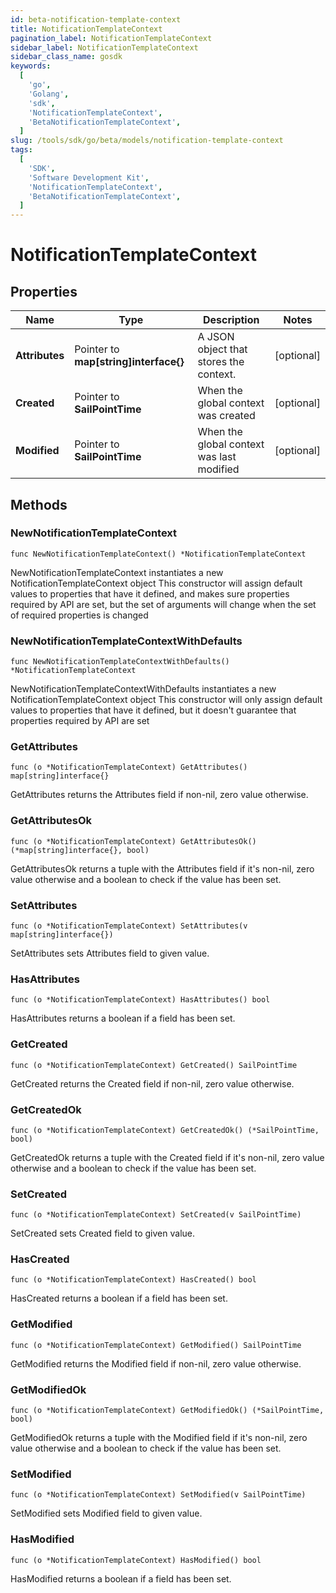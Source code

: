 ```yaml
---
id: beta-notification-template-context
title: NotificationTemplateContext
pagination_label: NotificationTemplateContext
sidebar_label: NotificationTemplateContext
sidebar_class_name: gosdk
keywords:
  [
    'go',
    'Golang',
    'sdk',
    'NotificationTemplateContext',
    'BetaNotificationTemplateContext',
  ]
slug: /tools/sdk/go/beta/models/notification-template-context
tags:
  [
    'SDK',
    'Software Development Kit',
    'NotificationTemplateContext',
    'BetaNotificationTemplateContext',
  ]
---
```


# NotificationTemplateContext

## Properties

| Name | Type | Description | Notes |
| --- | --- | --- | --- |
| **Attributes** | Pointer to **map[string]interface{}** | A JSON object that stores the context. | [optional] |
| **Created** | Pointer to **SailPointTime** | When the global context was created | [optional] |
| **Modified** | Pointer to **SailPointTime** | When the global context was last modified | [optional] |

## Methods

### NewNotificationTemplateContext

`func NewNotificationTemplateContext() *NotificationTemplateContext`

NewNotificationTemplateContext instantiates a new NotificationTemplateContext object This constructor will assign default values to properties that have it defined, and makes sure properties required by API are set, but the set of arguments will change when the set of required properties is changed

### NewNotificationTemplateContextWithDefaults

`func NewNotificationTemplateContextWithDefaults() *NotificationTemplateContext`

NewNotificationTemplateContextWithDefaults instantiates a new NotificationTemplateContext object This constructor will only assign default values to properties that have it defined, but it doesn't guarantee that properties required by API are set

### GetAttributes

`func (o *NotificationTemplateContext) GetAttributes() map[string]interface{}`

GetAttributes returns the Attributes field if non-nil, zero value otherwise.

### GetAttributesOk

`func (o *NotificationTemplateContext) GetAttributesOk() (*map[string]interface{}, bool)`

GetAttributesOk returns a tuple with the Attributes field if it's non-nil, zero value otherwise and a boolean to check if the value has been set.

### SetAttributes

`func (o *NotificationTemplateContext) SetAttributes(v map[string]interface{})`

SetAttributes sets Attributes field to given value.

### HasAttributes

`func (o *NotificationTemplateContext) HasAttributes() bool`

HasAttributes returns a boolean if a field has been set.

### GetCreated

`func (o *NotificationTemplateContext) GetCreated() SailPointTime`

GetCreated returns the Created field if non-nil, zero value otherwise.

### GetCreatedOk

`func (o *NotificationTemplateContext) GetCreatedOk() (*SailPointTime, bool)`

GetCreatedOk returns a tuple with the Created field if it's non-nil, zero value otherwise and a boolean to check if the value has been set.

### SetCreated

`func (o *NotificationTemplateContext) SetCreated(v SailPointTime)`

SetCreated sets Created field to given value.

### HasCreated

`func (o *NotificationTemplateContext) HasCreated() bool`

HasCreated returns a boolean if a field has been set.

### GetModified

`func (o *NotificationTemplateContext) GetModified() SailPointTime`

GetModified returns the Modified field if non-nil, zero value otherwise.

### GetModifiedOk

`func (o *NotificationTemplateContext) GetModifiedOk() (*SailPointTime, bool)`

GetModifiedOk returns a tuple with the Modified field if it's non-nil, zero value otherwise and a boolean to check if the value has been set.

### SetModified

`func (o *NotificationTemplateContext) SetModified(v SailPointTime)`

SetModified sets Modified field to given value.

### HasModified

`func (o *NotificationTemplateContext) HasModified() bool`

HasModified returns a boolean if a field has been set.
